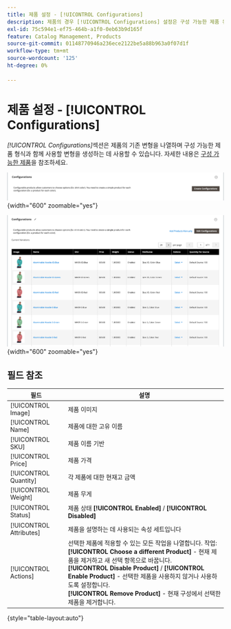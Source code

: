 ```yaml
---
title: 제품 설정 - [!UICONTROL Configurations]
description: 제품의 경우 [!UICONTROL Configurations] 설정은 구성 가능한 제품 유형과 함께 사용할 변형을 정의합니다.
exl-id: 75c594e1-ef75-464b-a1f0-0eb63b9d165f
feature: Catalog Management, Products
source-git-commit: 01148770946a236ece2122be5a88b963a0f07d1f
workflow-type: tm+mt
source-wordcount: '125'
ht-degree: 0%

---
```


# 제품 설정 - [!UICONTROL Configurations]

_[!UICONTROL Configurations]_&#x200B;섹션은 제품의 기존 변형을 나열하며 구성 가능한 제품 형식과 함께 사용할 변형을 생성하는 데 사용할 수 있습니다. 자세한 내용은 [구성 가능한 제품](product-create-configurable.md)을 참조하세요.

![구성 섹션](./assets/product-configurable-create-configurations.png){width="600" zoomable="yes"}

![제품 구성](./assets/product-configurations-hoodie.png){width="600" zoomable="yes"}

## 필드 참조

| 필드 | 설명 |
|--- |--- |
| [!UICONTROL Image] | 제품 이미지 |
| [!UICONTROL Name] | 제품에 대한 고유 이름 |
| [!UICONTROL SKU] | 제품 이름 기반 |
| [!UICONTROL Price] | 제품 가격 |
| [!UICONTROL Quantity] | 각 제품에 대한 현재고 금액 |
| [!UICONTROL Weight] | 제품 무게 |
| [!UICONTROL Status] | 제품 상태 **[!UICONTROL Enabled]** / **[!UICONTROL Disabled]** |
| [!UICONTROL Attributes] | 제품을 설명하는 데 사용되는 속성 세트입니다 |
| [!UICONTROL Actions] | 선택한 제품에 적용할 수 있는 모든 작업을 나열합니다. 작업:<br /> **[!UICONTROL Choose a different Product]** - 현재 제품을 제거하고 새 선택 항목으로 바꿉니다.<br /> **[!UICONTROL Disable Product]** / **[!UICONTROL Enable Product]** - 선택한 제품을 사용하지 않거나 사용하도록 설정합니다.<br /> **[!UICONTROL Remove Product]** - 현재 구성에서 선택한 제품을 제거합니다. |

{style="table-layout:auto"}
